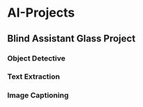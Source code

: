 # AI-Projects
## Blind Assistant Glass Project 
### Object Detective 
### Text Extraction
### Image Captioning 
